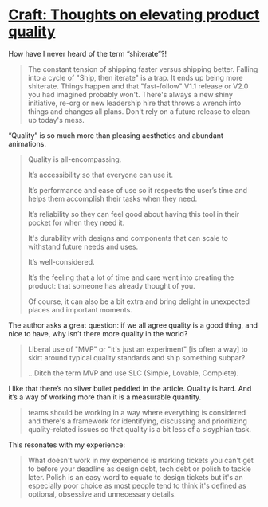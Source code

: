 # [Craft: Thoughts on elevating product quality](https://paulstamatiou.com/craft/)

How have I never heard of the term “shiterate”?!

> The constant tension of shipping faster versus shipping better. Falling into a cycle of "Ship, then iterate" is a trap. It ends up being more shiterate. Things happen and that "fast-follow" V1.1 release or V2.0 you had imagined probably won't. There's always a new shiny initiative, re-org or new leadership hire that throws a wrench into things and changes all plans. Don't rely on a future release to clean up today's mess.

“Quality” is so much more than pleasing aesthetics and abundant animations.

> Quality is all-encompassing.
> 
> It’s accessibility so that everyone can use it.
>
> It’s performance and ease of use so it respects the user’s time and helps them accomplish their tasks when they need.
>
> It’s reliability so they can feel good about having this tool in their pocket for when they need it.
>
> It's durability with designs and components that can scale to withstand future needs and uses.
>
> It’s well-considered.
>
> It’s the feeling that a lot of time and care went into creating the product: that someone has already thought of you.
>
> Of course, it can also be a bit extra and bring delight in unexpected places and important moments.

The author asks a great question: if we all agree quality is a good thing, and nice to have, why isn’t there more quality in the world?

> Liberal use of "MVP" or "it's just an experiment" [is often a way] to skirt around typical quality standards and ship something subpar? 
> 
> …Ditch the term MVP and use SLC (Simple, Lovable, Complete).

I like that there’s no silver bullet peddled in the article. Quality is hard. And it’s a way of working more than it is a measurable quantity.

> teams should be working in a way where everything is considered and there's a framework for identifying, discussing and prioritizing quality-related issues so that quality is a bit less of a sisyphian task.

This resonates with my experience:

> What doesn't work in my experience is marking tickets you can't get to before your deadline as design debt, tech debt or polish to tackle later. Polish is an easy word to equate to design tickets but it's an especially poor choice as most people tend to think it's defined as optional, obsessive and unnecessary details.
